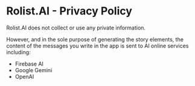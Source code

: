 # Rolist.AI - Privacy Policy

Rolist.AI does not collect or use any private information.

However, and in the sole purpose of generating the story elements, the content of the messages you write in the app is sent to AI online services including:
- Firebase AI
- Google Gemini
- OpenAI
